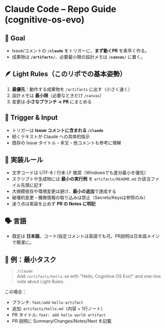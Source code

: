 # Claude Code – Repo Guide (cognitive-os-evo)

## 🎯 Goal
- Issue/コメントの **`/claude`** をトリガーに、**まず動くPR** を素早く作る。
- 成果物は **`/artifacts/`**、必要最小限の設計メモは **`/canvas/`** に置く。

## 🪶 Light Rules（このリポでの基本姿勢）
1. **最優先**：動作する成果物を `/artifacts` に出す（小さく速く）
2. 設計メモは **最小限**（必要なときだけ `/canvas`）
3. 変更は **小さなブランチ → PR** にまとめる

## 🔔 Trigger & Input
- トリガーは **Issue コメントに含まれる `/claude`**
- 続くテキストが Claude への具体的指示
- 既存の Issue タイトル・本文・他コメントも参考に理解

## 🔧 実装ルール
- 文字コードは UTF-8 / 行末 LF 推奨（Windowsでも差分最小を優先）
- スクリプトや生成物には **最小の実行例** を `artifacts/README.md` か該当ファイル先頭に記す
- 大規模依存や環境変更は避け、**最小の追加**で達成する
- 破壊的変更・機微情報の取り込みは禁止（Secrets/Keysは参照のみ）
- 迷う点は実装を止めず **PR の Notes に明記**

## 🗣️ 言語
- 既定は **日本語**。コード/設定コメントは英語でも可。PR説明は日本語メインで簡潔に。

## 🧰 例：最小タスク
> `/claude`  
> Add `/artifacts/hello.md` with "Hello, Cognitive OS Evo!" and one-line note about Light Rules.

この場合：
- ブランチ: `feat/add-hello-artifact`
- 追加: `artifacts/hello.md`（内容 + 1行ノート）
- PR タイトル: `feat: add hello world artifact`
- PR 説明に Summary/Changes/Notes/Next を記載